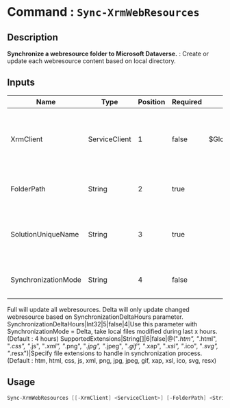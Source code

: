 # Command : `Sync-XrmWebResources` 

## Description

**Synchronize a webresource folder to Microsoft Dataverse.** : Create or update each webresource content based on local directory.

## Inputs

Name|Type|Position|Required|Default|Description
----|----|--------|--------|-------|-----------
XrmClient|ServiceClient|1|false|$Global:XrmClient|Xrm connector initialized to target instance. Use latest one by default. (Dataverse ServiceClient)
FolderPath|String|2|true||Full path to directory where webresources are stored.
SolutionUniqueName|String|3|true||Microsoft Dataverse solution unique name where to add new webressource.
SynchronizationMode|String|4|false||Specify synchronization pattern : full or delta.
Full will update all webresources.
Delta will only update changed webresource based on SynchronizationDeltaHours parameter.
SynchronizationDeltaHours|Int32|5|false|4|Use this parameter with SynchronizationMode = Delta, take local files modified during last x hours. (Default : 4 hours)
SupportedExtensions|String[]|6|false|@("*.htm", "*.html", "*.css", "*.js", "*.xml", "*.png", "*.jpg", "*.jpeg", "*.gif", "*.xap", "*.xsl", "*.ico", "*.svg", "*.resx")|Specify file extensions to handle in synchronization process. (Default : htm, html, css, js, xml, png, jpg, jpeg, gif, xap, xsl, ico, svg, resx)


## Usage

```Powershell 
Sync-XrmWebResources [[-XrmClient] <ServiceClient>] [-FolderPath] <String> [-SolutionUniqueName] <String> [[-SynchronizationMode] <String>] [[-SynchronizationDeltaHours] <Int32>] [[-SupportedExtensions] <String[]>] [<CommonParameters>]
``` 


